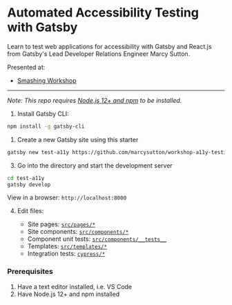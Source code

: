 # Automated Accessibility Testing with Gatsby

Learn to test web applications for accessibility with Gatsby and React.js from Gatsby's Lead Developer Relations Engineer Marcy Sutton.

Presented at:
- [Smashing Workshop](https://smashingconf.com/online-workshops/workshops/marcy-sutton)

---

_Note: This repo requires [Node.js 12+ and npm](https://nodejs.org) to be installed._

1. Install Gatsby CLI:

```sh
npm install -g gatsby-cli
```

1. Create a new Gatsby site using this starter

```sh
gatsby new test-a11y https://github.com/marcysutton/workshop-a11y-testing
```

3. Go into the directory and start the development server

```sh
cd test-a11y
gatsby develop
```

View in a browser: `http://localhost:8000`

4. Edit files:

    - Site pages: [`src/pages/*`](https://github.com/marcysutton/workshop-a11y-testing/tree/master/src/pages)
    - Site components: [`src/components/*`](https://github.com/marcysutton/workshop-a11y-testing/tree/master/src/components)
    - Component unit tests: [`src/components/__tests__`](https://github.com/marcysutton/workshop-a11y-testing/tree/master/src/components/__tests__)
    - Templates: [`src/templates/*`](https://github.com/marcysutton/workshop-a11y-testing/tree/master/src/templates)
    - Integration tests: [`cypress/*`](https://github.com/marcysutton/workshop-a11y-testing/tree/master/cypress)


### Prerequisites
1. Have a text editor installed, i.e. VS Code
2. Have Node.js 12+ and npm installed
